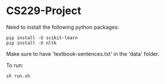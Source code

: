 # CS229-Project

Need to install the following python packages:
```
pip install -U scikit-learn
pip install -U nltk
```

Make sure to have 'textbook-sentences.txt' in the 'data' folder.

To run:
```
sh run.sh
```

